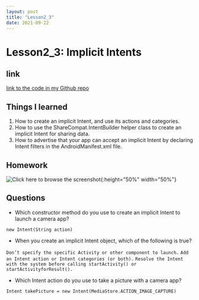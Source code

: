 ```yaml
---
layout: post
title: "Lesson2_3"
date: 2021-09-22
---
```


# Lesson2_3: Implicit Intents
## link
[link to the code in my Github repo](https://github.com/sharonzidi/cs5520_mobile_app_development)


## Things I learned

1. How to create an implicit Intent, and use its actions and categories.
2. How to use the ShareCompat.IntentBuilder helper class to create an implicit Intent for sharing data.
3. How to advertise that your app can accept an implicit Intent by declaring Intent filters in the AndroidManifest.xml file.


## Homework

![Click here to browse the screenshot](/cs5520_mobile_app_development/assets/images/implicate_content.png){:height="50%" width="50%"}


## Questions

- Which constructor method do you use to create an implicit Intent to launch a camera app?

```new Intent(String action)```

- When you create an implicit Intent object, which of the following is true?

```Don’t specify the specific Activity or other component to launch.```
```Add an Intent action or Intent categories (or both).```
```Resolve the Intent with the system before calling startActivity() or startActivityforResult().```

- Which Intent action do you use to take a picture with a camera app?

```Intent takePicture = new Intent(MediaStore.ACTION_IMAGE_CAPTURE)```


